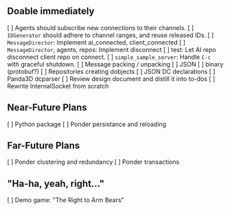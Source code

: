 Doable immediately
------------------

[ ] Agents should subscribe new connections to their channels.
[ ] `IDGenerator` should adhere to channel ranges, and reuse released IDs.
[ ] `MessageDirector`: Implement ai_connected, client_connected
    [ ] `MessageDirector`, agents, repos: Implement disconnect
        [ ] test: Let AI repo disconnect client repo on connect.
[ ] `simple_sample_server`: Handle `C-c` with graceful shutdown.
[ ] Message packing / unpacking
    [ ] JSON
    [ ] binary (protobuf?)
[ ] Repositories creating dobjects
    [ ] JSON DC declarations
    [ ] Panda3D dcparser
[ ] Review design document and distill it into to-dos
[ ] Rewrite InternalSocket from scratch


Near-Future Plans
-----------------

[ ] Python package
[ ] Ponder persistance and reloading


Far-Future Plans
----------------

[ ] Ponder clustering and redundancy
[ ] Ponder transactions


"Ha-ha, yeah, right..."
-----------------------

[ ] Demo game: "The Right to Arm Bears"
